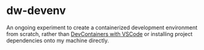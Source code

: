 # dw-devenv
An ongoing experiment to create a containerized development environment from scratch, rather than [DevContainers with VSCode](https://containers.dev) or installing project dependencies onto my machine directly.

